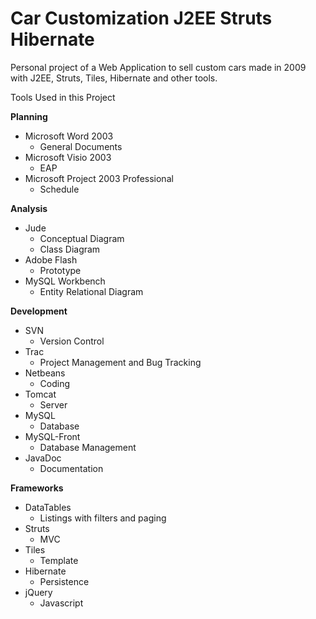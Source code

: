 Car Customization J2EE Struts Hibernate
=======================================

Personal project of a Web Application to sell custom cars made in 2009 with J2EE, Struts, Tiles, Hibernate and other tools.


Tools Used in this Project


**Planning**

* Microsoft Word 2003
  * General Documents
* Microsoft Visio 2003
  * EAP
* Microsoft Project 2003 Professional
  * Schedule

**Analysis**

* Jude
  * Conceptual Diagram
  * Class Diagram
* Adobe Flash
  * Prototype
* MySQL Workbench
  * Entity Relational Diagram

**Development**

* SVN
  * Version Control
* Trac
  * Project Management and Bug Tracking
* Netbeans
  * Coding
* Tomcat
  * Server
* MySQL
  * Database
* MySQL-Front
  * Database Management
* JavaDoc
  * Documentation

**Frameworks**

* DataTables
  * Listings with filters and paging
* Struts
  * MVC
* Tiles
  * Template
* Hibernate
  * Persistence
* jQuery
  * Javascript
 
